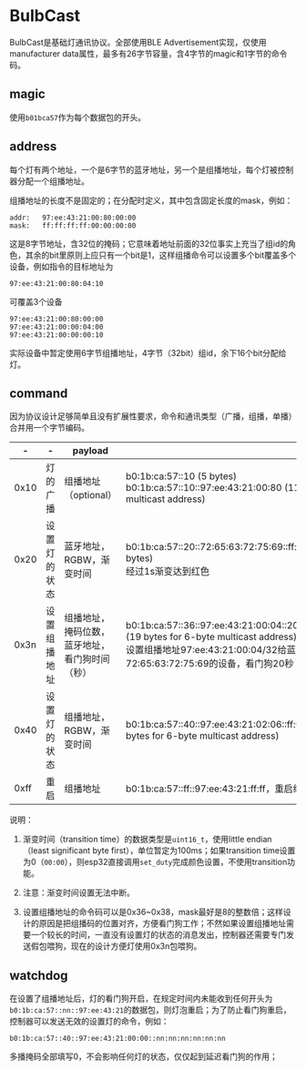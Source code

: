 # BulbCast

BulbCast是基础灯通讯协议。全部使用BLE Advertisement实现，仅使用manufacturer data属性，最多有26字节容量，含4字节的magic和1字节的命令码。

## magic

使用`b01bca57`作为每个数据包的开头。

## address

每个灯有两个地址，一个是6字节的蓝牙地址，另一个是组播地址，每个灯被控制器分配一个组播地址。

组播地址的长度不是固定的；在分配时定义，其中包含固定长度的mask，例如：

```
addr:	97:ee:43:21:00:80:00:00
mask:	ff:ff:ff:ff:00:00:00:00 	
```

这是8字节地址，含32位的掩码；它意味着地址前面的32位事实上充当了组id的角色，其余的bit里原则上应只有一个bit是1，这样组播命令可以设置多个bit覆盖多个设备，例如指令的目标地址为

```
97:ee:43:21:00:80:04:10
```

可覆盖3个设备

```
97:ee:43:21:00:80:00:00
97:ee:43:21:00:00:04:00
97:ee:43:21:00:00:00:10
```

实际设备中暂定使用6字节组播地址，4字节（32bit）组id，余下16个bit分配给灯。

## command

因为协议设计足够简单且没有扩展性要求，命令和通讯类型（广播，组播，单播）合并用一个字节编码。

| -    | -            | payload                                        |                                                              |
| ---- | ------------ | ---------------------------------------------- | ------------------------------------------------------------ |
| 0x10 | 灯的广播     | 组播地址（optional）                           | b0:1b:ca:57::10 (5 bytes)<br />b0:1b:ca:57::10::97:ee:43:21:00:80 (11 bytes for 6-byte multicast address) |
| 0x20 | 设置灯的状态 | 蓝牙地址，RGBW，渐变时间                       | b0:1b:ca:57::20::72:65:63:72:75:69::ff:00:00:00:0a:00 (17 bytes)<br />经过1s渐变达到红色<br /> |
| 0x3n | 设置组播地址 | 组播地址，掩码位数，蓝牙地址，看门狗时间（秒） | b0:1b:ca:57::36::97:ee:43:21:00:04::20::72:65:63:72:75:69::14 (19 bytes for 6-byte multicast address)<br />设置组播地址97:ee:43:21:00:04/32给蓝牙地址为72:65:63:72:75:69的设备，看门狗20秒； |
| 0x40 | 设置灯的状态 | 组播地址，RGBW，渐变时间                       | b0:1b:ca:57::40::97:ee:43:21:02:06::ff:00:00:00:0a:00 (17 bytes for 6-byte multicast address) |
| 0xff | 重启         | 组播地址                                       | b0:1b:ca:57::ff::97:ee:43:21:ff:ff，重启组内所有设备         |

说明：

1. 渐变时间（transition time）的数据类型是`uint16_t`，使用little endian（least significant byte first），单位暂定为100ms；如果transition time设置为0（`00:00`），则esp32直接调用`set_duty`完成颜色设置，不使用transition功能。

2. 注意：渐变时间设置无法中断。
3. 设置组播地址的命令码可以是0x36~0x38，mask最好是8的整数倍；这样设计的原因是把组播码的位置对齐，方便看门狗工作；不然如果设置组播地址需要一个较长的时间，一直没有设置灯的状态的消息发出，控制器还需要专门发送假包喂狗，现在的设计方便灯使用0x3n包喂狗。

## watchdog

在设置了组播地址后，灯的看门狗开启，在规定时间内未能收到任何开头为`b0:1b:ca:57::nn::97:ee:43:21`的数据包，则灯泡重启；为了防止看门狗重启，控制器可以发送无效的设置灯的命令，例如：

```
b0:1b:ca:57::40::97:ee:43:21:00:00::nn:nn:nn:nn:nn:nn
```

多播掩码全部填写0，不会影响任何灯的状态，仅仅起到延迟看门狗的作用；
